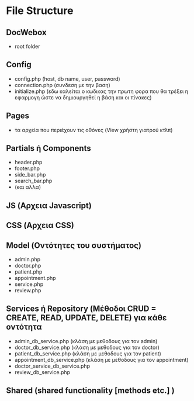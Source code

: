 # File Structure

## DocWebox

- root folder

## Config

- config.php (host, db name, user, password)
- connection.php (συνδεση με την βαση)
- initialize.php (εδω καλείται ο κωδικας την πρωτη φορα που θα τρέξει η εφαρμογη ώστε να δημιουργηθεί η βάση και οι πίνακες)

## Pages

- τα αρχεία που περιέχουν τις οθόνες (View χρήστη γιατρού κτλπ)

## Partials ή Components

- header.php
- footer.php
- side_bar.php
- search_bar.php
- (και αλλα)

## JS (Αρχεια Javascript)

## CSS (Αρχεια CSS)

## Model (Οντότητες του συστήματος)

- admin.php
- doctor.php
- patient.php
- appointment.php
- service.php
- review.php

## Services ή Repository (Μέθοδοι CRUD = CREATE, READ, UPDATE, DELETE) για κάθε οντότητα

- admin_db_service.php (κλάση με μεθοδους για τον admin)
- doctor_db_service.php (κλάση με μεθοδους για τον doctor)
- patient_db_service.php (κλάση με μεθοδους για τον patient)
- appointment_db_service.php (κλάση με μεθοδους για τον appointment)
- doctor_service_db_service.php
- review_db_service.php

## Shared (shared functionality [methods etc.] )
